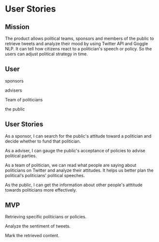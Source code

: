 # User Stories
## Mission
The product allows political teams, sponsors and members of the public to retrieve tweets and analyze their mood by using Twitter API and Goggle NLP. It can tell how citizens react to a politician's speech or policy. So the users can adjust political strategy in time.

## User
sponsors

advisers

Team of politicians

the public

## User Stories
As a sponsor, I can search for the public's attitude toward a politician and decide whether to fund that politician.

As a adviser, I can gauge the public's acceptance of policies to advise political parties.

As a team of politician, we can read what people are saying about politicians on Twitter and analyze their attitudes. It helps us better plan the political‘s  politicians' political speeches.

As the public, I can get the information about other people's atttitude towards politicians more effectively.

## MVP
Retrieving specific politicians or policies.

Analyze the sentiment of tweets.

Mark the retrieved content.
